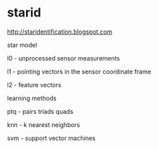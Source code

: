 # starid
http://staridentification.blogspot.com

star model

l0 - unprocessed sensor measurements

l1 - pointing vectors in the sensor coordinate frame

l2 - feature vectors

learning methods

ptq - pairs triads quads

knn - k nearest neighbors

svm - support vector machines
